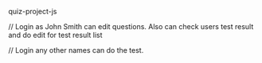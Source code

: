 quiz-project-js

// Login as John Smith can edit questions. Also can check users test result and do edit for test result list

// Login any other names can do the test.
